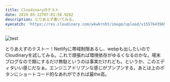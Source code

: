```yaml
---
title: Cloudinaryのテスト
date: 2019-05-12T07:01:58.926Z
description: とりあえず書いてみる。
eyecatch: 'https://res.cloudinary.com/wkwkrnht/image/upload/v1557643969/no-img_ztr7u0.png'
---
```

![test](https://res.cloudinary.com/wkwkrnht/image/upload/v1518924145/ISG106130755_TP_V_ukdwzb.jpg "test")

とりあえずのテストー！Netlifyに帯域制限あるし、webpも出したいのでCloudinaryを試してみる。これで頑張れば環境依存がゆるくなるのかな。場末ブログなので期にするだけ無駄というのは事実だけれども。というか、このエディタいい感じだなぁ。エンジニアドリブンな感じがプンプンする。あとは上のボタンにショートコード的なあれができれば最the高。
